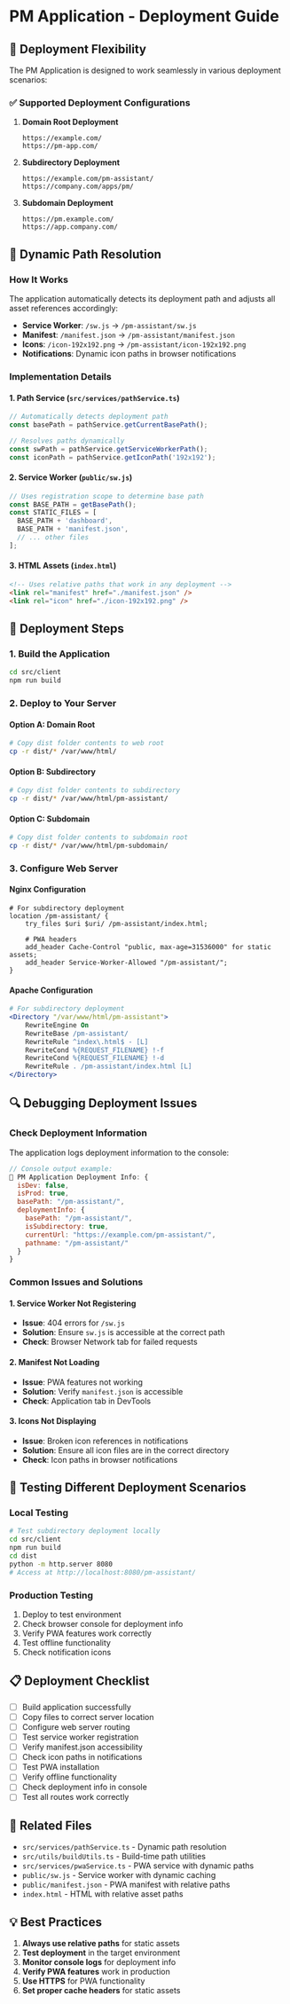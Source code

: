 # PM Application - Deployment Guide

## 🚀 Deployment Flexibility

The PM Application is designed to work seamlessly in various deployment scenarios:

### ✅ Supported Deployment Configurations

1. **Domain Root Deployment**
   ```
   https://example.com/
   https://pm-app.com/
   ```

2. **Subdirectory Deployment**
   ```
   https://example.com/pm-assistant/
   https://company.com/apps/pm/
   ```

3. **Subdomain Deployment**
   ```
   https://pm.example.com/
   https://app.company.com/
   ```

## 🔧 Dynamic Path Resolution

### How It Works

The application automatically detects its deployment path and adjusts all asset references accordingly:

- **Service Worker**: `/sw.js` → `/pm-assistant/sw.js`
- **Manifest**: `/manifest.json` → `/pm-assistant/manifest.json`
- **Icons**: `/icon-192x192.png` → `/pm-assistant/icon-192x192.png`
- **Notifications**: Dynamic icon paths in browser notifications

### Implementation Details

#### 1. Path Service (`src/services/pathService.ts`)
```typescript
// Automatically detects deployment path
const basePath = pathService.getCurrentBasePath();

// Resolves paths dynamically
const swPath = pathService.getServiceWorkerPath();
const iconPath = pathService.getIconPath('192x192');
```

#### 2. Service Worker (`public/sw.js`)
```javascript
// Uses registration scope to determine base path
const BASE_PATH = getBasePath();
const STATIC_FILES = [
  BASE_PATH + 'dashboard',
  BASE_PATH + 'manifest.json',
  // ... other files
];
```

#### 3. HTML Assets (`index.html`)
```html
<!-- Uses relative paths that work in any deployment -->
<link rel="manifest" href="./manifest.json" />
<link rel="icon" href="./icon-192x192.png" />
```

## 📁 Deployment Steps

### 1. Build the Application
```bash
cd src/client
npm run build
```

### 2. Deploy to Your Server

#### Option A: Domain Root
```bash
# Copy dist folder contents to web root
cp -r dist/* /var/www/html/
```

#### Option B: Subdirectory
```bash
# Copy dist folder contents to subdirectory
cp -r dist/* /var/www/html/pm-assistant/
```

#### Option C: Subdomain
```bash
# Copy dist folder contents to subdomain root
cp -r dist/* /var/www/html/pm-subdomain/
```

### 3. Configure Web Server

#### Nginx Configuration
```nginx
# For subdirectory deployment
location /pm-assistant/ {
    try_files $uri $uri/ /pm-assistant/index.html;
    
    # PWA headers
    add_header Cache-Control "public, max-age=31536000" for static assets;
    add_header Service-Worker-Allowed "/pm-assistant/";
}
```

#### Apache Configuration
```apache
# For subdirectory deployment
<Directory "/var/www/html/pm-assistant">
    RewriteEngine On
    RewriteBase /pm-assistant/
    RewriteRule ^index\.html$ - [L]
    RewriteCond %{REQUEST_FILENAME} !-f
    RewriteCond %{REQUEST_FILENAME} !-d
    RewriteRule . /pm-assistant/index.html [L]
</Directory>
```

## 🔍 Debugging Deployment Issues

### Check Deployment Information
The application logs deployment information to the console:

```javascript
// Console output example:
🚀 PM Application Deployment Info: {
  isDev: false,
  isProd: true,
  basePath: "/pm-assistant/",
  deploymentInfo: {
    basePath: "/pm-assistant/",
    isSubdirectory: true,
    currentUrl: "https://example.com/pm-assistant/",
    pathname: "/pm-assistant/"
  }
}
```

### Common Issues and Solutions

#### 1. Service Worker Not Registering
- **Issue**: 404 errors for `/sw.js`
- **Solution**: Ensure `sw.js` is accessible at the correct path
- **Check**: Browser Network tab for failed requests

#### 2. Manifest Not Loading
- **Issue**: PWA features not working
- **Solution**: Verify `manifest.json` is accessible
- **Check**: Application tab in DevTools

#### 3. Icons Not Displaying
- **Issue**: Broken icon references in notifications
- **Solution**: Ensure all icon files are in the correct directory
- **Check**: Icon paths in browser notifications

## 🧪 Testing Different Deployment Scenarios

### Local Testing
```bash
# Test subdirectory deployment locally
cd src/client
npm run build
cd dist
python -m http.server 8080
# Access at http://localhost:8080/pm-assistant/
```

### Production Testing
1. Deploy to test environment
2. Check browser console for deployment info
3. Verify PWA features work correctly
4. Test offline functionality
5. Check notification icons

## 📋 Deployment Checklist

- [ ] Build application successfully
- [ ] Copy files to correct server location
- [ ] Configure web server routing
- [ ] Test service worker registration
- [ ] Verify manifest.json accessibility
- [ ] Check icon paths in notifications
- [ ] Test PWA installation
- [ ] Verify offline functionality
- [ ] Check deployment info in console
- [ ] Test all routes work correctly

## 🔗 Related Files

- `src/services/pathService.ts` - Dynamic path resolution
- `src/utils/buildUtils.ts` - Build-time path utilities
- `src/services/pwaService.ts` - PWA service with dynamic paths
- `public/sw.js` - Service worker with dynamic caching
- `public/manifest.json` - PWA manifest with relative paths
- `index.html` - HTML with relative asset paths

## 💡 Best Practices

1. **Always use relative paths** for static assets
2. **Test deployment** in the target environment
3. **Monitor console logs** for deployment info
4. **Verify PWA features** work in production
5. **Use HTTPS** for PWA functionality
6. **Set proper cache headers** for static assets
